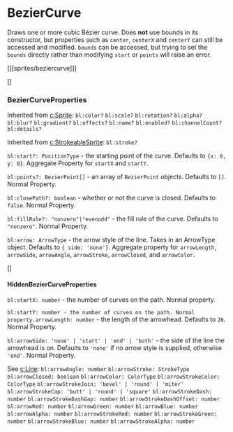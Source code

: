 # BezierCurve

Draws one or more cubic Bézier curve. Does **not** use bounds in its constructor, but properties such as `center`, `centerX` and `centerY` can still be accessed and modified. `bounds` can be accessed, but trying to set the `bounds` directly rather than modifying `start` or `points` will raise an error.

[[[sprites/beziercurve]]]

[]
### BezierCurveProperties

Inherited from [c:Sprite](): `bl:color?` `bl:scale?` `bl:rotation?` `bl:alpha?` `bl:blur?` `bl:gradient?` `bl:effects?` `bl:name?` `bl:enabled?` `bl:channelCount?` `bl:details?`

Inherited from [c:StrokeableSprite](): `bl:stroke?`

`bl:start?: PositionType` - the starting point of the curve. Defaults to `{x: 0, y: 0}`. Aggregate Property for `startX` and `startY`.

`bl:points?: BezierPoint[]` - an array of `BezierPoint` objects. Defaults to `[]`. Normal Property.

`bl:closePath?: boolean` - whether or not the curve is closed. Defaults to `false`. Normal Property.

`bl:fillRule?: "nonzero"|"evenodd"` - the fill rule of the curve. Defaults to `"nonzero"`. Normal Property.

`bl:arrow: ArrowType` - the arrow style of the line. Takes in an ArrowType object. Defaults to `{ side: 'none'}`. Aggregate property for `arrowLength`, `arrowSide`, `arrowAngle`, `arrowStroke`, `arrowClosed`, and `arrowColor`.

[]
#### HiddenBezierCurveProperties

`bl:startX: number` - the number of curves on the path. Normal property.

`bl:startY: number - the number of curves on the path. Normal property.arrowLength: number` - the length of the arrowhead. Defaults to `20`. Normal Property.

`bl:arrowSide: 'none' | 'start' | 'end' | 'both'` - the side of the line the arrowhead is on. Defaults to `'none'` if no arrow style is supplied, otherwise `'end'`. Normal Property.

See [c:Line](): `bl:arrowAngle: number` `bl:arrowStroke: StrokeType` `bl:arrowClosed: boolean` `bl:arrowColor: ColorType` `bl:arrowStrokeColor: ColorType` `bl:arrowStrokeJoin: 'bevel' | 'round' | 'miter'` `bl:arrowStrokeCap: 'butt' | 'round' | 'square'` `bl:arrowStrokeDash: number` `bl:arrowStrokeDashGap: number` `bl:arrowStrokeDashOffset: number` `bl:arrowRed: number` `bl:arrowGreen: number` `bl:arrowBlue: number` `bl:arrowAlpha: number` `bl:arrowStrokeRed: number` `bl:arrowStrokeGreen: number` `bl:arrowStrokeBlue: number` `bl:arrowStrokeAlpha: number`
